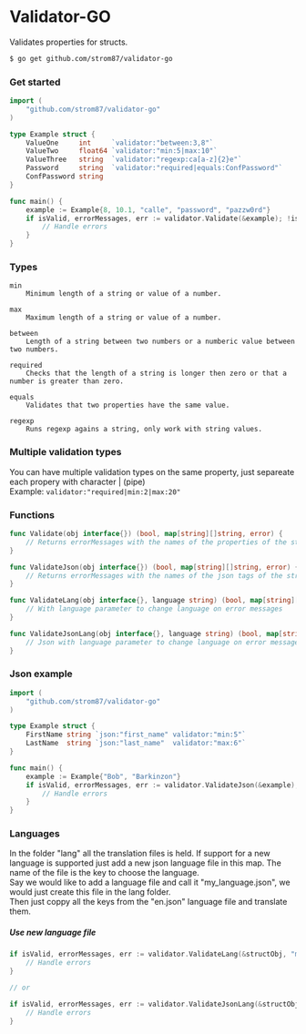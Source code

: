 # Validator-GO
Validates properties for structs.

```sh
$ go get github.com/strom87/validator-go
```

### Get started
~~~ go
import (
    "github.com/strom87/validator-go"
)

type Example struct {
    ValueOne     int     `validator:"between:3,8"`
    ValueTwo     float64 `validator:"min:5|max:10"`
    ValueThree   string  `validator:"regexp:ca[a-z]{2}e"`
    Password     string  `validator:"required|equals:ConfPassword"`
    ConfPassword string  
}

func main() {
    example := Example{8, 10.1, "calle", "password", "pazzw0rd"}
    if isValid, errorMessages, err := validator.Validate(&example); !isValid {
        // Handle errors
    }
}
~~~

### Types
    min
        Minimum length of a string or value of a number.
        
    max
        Maximum length of a string or value of a number.
        
    between
        Length of a string between two numbers or a numberic value between two numbers.
        
    required
        Checks that the length of a string is longer then zero or that a number is greater than zero.
        
    equals
        Validates that two properties have the same value.
        
    regexp
        Runs regexp agains a string, only work with string values.
    
### Multiple validation types
You can have multiple validation types on the same property, just separeate each propery with character | (pipe)   
    Example: `validator:"required|min:2|max:20"`
    
### Functions
~~~ go
func Validate(obj interface{}) (bool, map[string][]string, error) {
    // Returns errorMessages with the names of the properties of the struct
}

func ValidateJson(obj interface{}) (bool, map[string][]string, error) {
    // Returns errorMessages with the names of the json tags of the struct
}

func ValidateLang(obj interface{}, language string) (bool, map[string][]string, error) {
    // With language parameter to change language on error messages
}

func ValidateJsonLang(obj interface{}, language string) (bool, map[string][]string, error) {
    // Json with language parameter to change language on error messages
}
~~~

### Json example
~~~go
import (
    "github.com/strom87/validator-go"
)

type Example struct {
    FirstName string `json:"first_name" validator:"min:5"`
    LastName  string `json:"last_name"  validator:"max:6"`
}

func main() {
    example := Example{"Bob", "Barkinzon"}
    if isValid, errorMessages, err := validator.ValidateJson(&example); !isValid {
        // Handle errors
    }
}
~~~

### Languages
In the folder "lang" all the translation files is held. If support for a new language is supported just add a new json language file in this map. The name of the file is the key to choose the language.  
Say we would like to add a language file and call it "my_language.json", we would just create this file in the lang folder.   
Then just coppy all the keys from the "en.json" language file and translate them.
##### Use new language file
~~~ go
if isValid, errorMessages, err := validator.ValidateLang(&structObj, "my_language"); !isValid {
    // Handle errors
}

// or

if isValid, errorMessages, err := validator.ValidateJsonLang(&structObj, "my_language"); !isValid {
    // Handle errors
}
~~~
